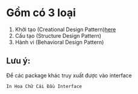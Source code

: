 # Gồm có 3 loại
1. Khởi tạo (Creational Design Pattern)[here](./1.Creational%20Pattern/)
2. Cấu tạo (Structure Design Pattern)
3. Hành vi (Behavioral Design Pattern)


## Lưu ý:
Để các package khác truy xuất được vào interface

    In Hoa Chữ Cái Đầu Interface

